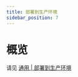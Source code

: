 ```yaml
---
title: 部署到生产环境
sidebar_position: 7
---
```


# 概览

请见 [通用 | 部署到生产环境](https://nitwikit.yizhan.wiki/deploy)
